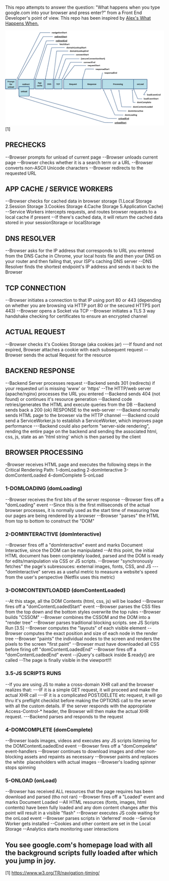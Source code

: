 This repo attempts to answer the question: "What happens when you type google.com into your browser and press enter?" from a Front End Developer's point of view. This repo has been inspired by [Alex's What Happens When.](https://github.com/alex/what-happens-when)


![Navigation Timing Overview](timing-overview.png) [1]


## PRECHECKS
--Browser prompts for unload of current page
--Browser unloads current page
--Browser checks whether it is a search term or a URL
--Browser converts non-ASCII Unicode characters
--Browser redirects to the requested URL


## APP CACHE / SERVICE WORKERS
--Browser checks for cached data in browser storage (1.Local Storage 2.Session Storage 3.Cookies Storage 4.Cache Storage 5.Application Cache)
--Service Workers intercepts requests, and routes browser requests to a local cache if present
--If there's cached data, it will return the cached data stored in your sessionStorage or localStorage


## DNS RESOLVER
--Browser asks for the IP address that corresponds to URL you entered from the DNS Cache in Chrome, your local hosts file and then your DNS on your router and then failing that, your ISP's caching DNS server
--DNS Resolver finds the shortest endpoint's IP address and sends it back to the Browser


## TCP CONNECTION
--Browser initiates a connection to that IP using port 80 or 443 (depending on whether you are browsing via HTTP port 80 or the secured HTTPS port 443)
--Browser opens a Socket via TCP
--Browser initiates a TLS 3 way handshake checking for certificates to ensure an encrypted channel


## ACTUAL REQUEST
--Browser checks it's Cookies Storage (aka cookies jar)
---If found and not expired, Browser attaches a cookie with each subsequent request
--Browser sends the actual Request for the resource


## BACKEND RESPONSE
--Backend Server processes request
--Backend sends 301 (redirects) if your requested url is missing 'www' or 'https'
--The HTTP/web server (apache/nginx) processes the URL you entered
--Backend sends 404 (not found) or continues it's resource generation
--Backend code retries/generates the HTML and execute queries from the DB
--Backend sends back a 200 (ok) RESPONSE to the web-server
---Backend normally sends HTML page to the browser via the HTTP channel
---Backend could send a ServiceWorker.js to establish a ServiceWorker, which improves page performance
---Backend could also perform "server-side rendering", rending the entire page on the backend and sending the associated html, css, js, state as an 'html string' which is then parsed by the client


## BROWSER PROCESSING
-Browser receives HTML page and executes the following steps in the Critical Rendering Path:
  1-domLoading
  2-domInteractive
  3-domContentLoaded
  4-domComplete
  5-onLoad

  ### 1-DOMLOADING (domLoading)
  --Browser receives the first bits of the server response
  --Browser fires off a "domLoading" event
  --Since this is the first milliseconds of the actual browser processes, it is normally used as the start time of measuring how our pages are being rendered by a browser
  --Browser "parses" the HTML from top to bottom to construct the "DOM"


  ### 2-DOMINTERACTIVE (domInteractive)
  --Browser fires off a "domInteractive" event and marks Document Interactive, since the DOM can be manipulated
  --At this point, the initial HTML document has been completely loaded, parsed and the DOM is ready for edits/manipulation via CSS or JS scripts.
  --Browser "synchronously fetches" the page's subresouces: external images, fonts, CSS, and JS
  ---"domInteractive" serves as a useful metric to measure a website's speed from the user's perspective (Netflix uses this metric)


  ### 3-DOMCONTENTLOADED (domContentLoaded)
  --At this stage, all the DOM Contents (html, css, js) will be loaded
  --Browser fires off a "domContentLoadedStart" event
  --Browser parses the CSS files from the top down and the bottom styles overwrite the top rules
  --Browser builds "CSSOM"
  --Browser combines the CSSOM and the DOM into a "render tree"
  --Browser parses traditional blocking scripts. see JS Scripts Run [3.5]
  --Browser computes the "layouts" of each visible element
  --Browser computes the exact position and size of each node in the render tree
  --Browser "paints" the individual nodes to the screen and renders the pixels to the screen "first paint"
  --Browser must have downloaded all CSS before firing off "domContentLoadedEnd"
  --Browser fires off a "domContentLoadedEnd" event
  --jQuery's callback inside $.ready() are called
  --The page is finally visible in the viewport!!!


  ### 3.5-JS SCRIPTS RUNS
  --If you are using JS to make a cross-domain XHR call and the browser realizes that:
  ---IF it is a simple GET request, it will proceed and make the actual XHR call
  ---IF it is a complicated POST/DELETE etc request, it will go thru it's preflight checklist before making the OPTIONS call to the server with all the custom details. IF the server responds with the appropriate Access-Control-* header, the Browser will then make the actual XHR request.
  ---Backend parses and responds to the request


  ### 4-DOMCOMPLETE (domComplete)
  --Browser loads images, videos and executes any JS scripts listening for the DOMContentLoadedEnd event
  --Browser fires off a "domCompelete" event-handlers
  --Browser continues to download images and other non-blocking assets and repaints as necessary
  --Browser paints and replaces the white <img> placesholders with actual images
  --Browser's loading spinner stops spinning


  ### 5-ONLOAD (onLoad)
  --Browser has received ALL resources that the page requires has been download and parsed (tho not ran)
  --Browser fires off a "Loaded" event and marks Document Loaded
  --All HTML resources (fonts, images, html contents) have been fully loaded and any dom content changes after this point will result in a visible "flash"
  --Browser executes JS code waiting for the onLoad event
  --Browser parses scripts in 'deferred' mode
  --Service Worker gets installed
  --Cookies and other content are set in the Local Storage
  --Analytics starts monitoring user interactions



## You see google.com's homepage load with all the background scripts fully loaded after which you jump in joy.


[1] https://www.w3.org/TR/navigation-timing/
